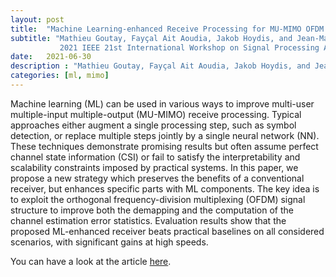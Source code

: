 ```yaml
---
layout: post
title:  "Machine Learning-enhanced Receive Processing for MU-MIMO OFDM Systems"
subtitle: "Mathieu Goutay, Fayçal Ait Aoudia, Jakob Hoydis, and Jean-Marie Gorce <p>
           2021 IEEE 21st International Workshop on Signal Processing Advances in Wireless Communications (SPAWC), Lucca, Italy"
date:   2021-06-30
description : "Mathieu Goutay, Fayçal Ait Aoudia, Jakob Hoydis, and Jean-Marie Gorce"
categories: [ml, mimo]
---
```


Machine learning (ML) can be used in various ways to improve multi-user multiple-input multiple-output (MU-MIMO) receive processing. Typical approaches either augment a single processing step, such as symbol detection, or replace multiple steps jointly by a single neural network (NN). These techniques demonstrate promising results but often assume perfect channel state information (CSI) or fail to satisfy the interpretability and scalability constraints imposed by practical systems. In this paper, we propose a new strategy which preserves the benefits of a conventional receiver, but enhances specific parts with ML components. The key idea is to exploit the orthogonal frequency-division multiplexing (OFDM) signal structure to improve both the demapping and the computation of the channel estimation error statistics. Evaluation results show that the proposed ML-enhanced receiver beats practical baselines on all considered scenarios, with significant gains at high speeds.

You can have a look at the article [here](https://arxiv.org/abs/2106.16074).





